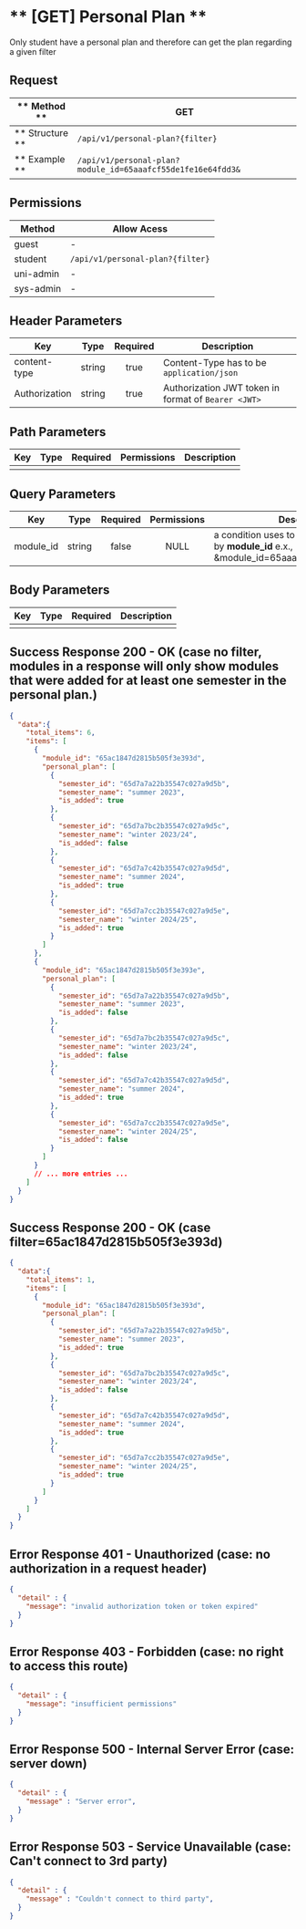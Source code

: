 # ** [GET] Personal Plan **

Only student have a personal plan and therefore can get the plan regarding a given filter

## Request

| ** Method **     | GET                                                         |
| ---------------- | ----------------------------------------------------------- |
| ** Structure **  | `/api/v1/personal-plan?{filter}`                            |
| ** Example **    | `/api/v1/personal-plan?module_id=65aaafcf55de1fe16e64fdd3&` |

## Permissions

| Method          | Allow Acess                       |
| ----------------| --------------------------------- |
| guest           | -                                 |
| student         | `/api/v1/personal-plan?{filter}`  |
| uni-admin       | -                                 |
| sys-admin       | -                                 |

## Header Parameters

| Key                 | Type       | Required  | Description                                         |
| ------------------- | :--------: | :-------: | --------------------------------------------------- |
| content-type        | string     | true      | Content-Type has to be `application/json`           |
| Authorization       | string     | true      | Authorization JWT token in format of `Bearer <JWT>` |

## Path Parameters

| Key       | Type      | Required     | Permissions  | Description                     |
| --------- | :-------: | :----------: | :----------: | ------------------------------- |
|           |           |              |              |                                 |

## Query Parameters

| Key       | Type      | Required     | Permissions  | Description                     |
| --------- | :-------: | :----------: | :----------: | ------------------------------- |
| module_id | string    | false        | NULL         | a condition uses to filter a personal plan by **module_id** e.x., &module_id=65aaafcf55de1fe16e64fdd3 |

## Body Parameters

| Key          | Type         | Required     | Description                               |
| ------------ | :----------: | :----------: | ----------------------------------------- |
|              |              |              |                                           |


## Success Response 200 - OK (case no filter, modules in a response will only show modules that were added for at least one semester in the personal plan.)
```json
{
  "data":{
    "total_items": 6,
    "items": [
      {
        "module_id": "65ac1847d2815b505f3e393d",
        "personal_plan": [
          {
            "semester_id": "65d7a7a22b35547c027a9d5b",
            "semester_name": "summer 2023",
            "is_added": true
          },
          {
            "semester_id": "65d7a7bc2b35547c027a9d5c",
            "semester_name": "winter 2023/24",
            "is_added": false
          },
          {
            "semester_id": "65d7a7c42b35547c027a9d5d",
            "semester_name": "summer 2024",
            "is_added": true
          },
          {
            "semester_id": "65d7a7cc2b35547c027a9d5e",
            "semester_name": "winter 2024/25",
            "is_added": true
          }
        ]
      },
      {
        "module_id": "65ac1847d2815b505f3e393e",
        "personal_plan": [
          {
            "semester_id": "65d7a7a22b35547c027a9d5b",
            "semester_name": "summer 2023",
            "is_added": false
          },
          {
            "semester_id": "65d7a7bc2b35547c027a9d5c",
            "semester_name": "winter 2023/24",
            "is_added": false
          },
          {
            "semester_id": "65d7a7c42b35547c027a9d5d",
            "semester_name": "summer 2024",
            "is_added": true
          },
          {
            "semester_id": "65d7a7cc2b35547c027a9d5e",
            "semester_name": "winter 2024/25",
            "is_added": false
          }
        ]
      }
      // ... more entries ...
    ]
  }
}
```

## Success Response 200 - OK (case filter=65ac1847d2815b505f3e393d)
```json
{
  "data":{
    "total_items": 1,
    "items": [
      {
        "module_id": "65ac1847d2815b505f3e393d",
        "personal_plan": [
          {
            "semester_id": "65d7a7a22b35547c027a9d5b",
            "semester_name": "summer 2023",
            "is_added": true
          },
          {
            "semester_id": "65d7a7bc2b35547c027a9d5c",
            "semester_name": "winter 2023/24",
            "is_added": false
          },
          {
            "semester_id": "65d7a7c42b35547c027a9d5d",
            "semester_name": "summer 2024",
            "is_added": true
          },
          {
            "semester_id": "65d7a7cc2b35547c027a9d5e",
            "semester_name": "winter 2024/25",
            "is_added": true
          }
        ]
      }
    ]
  }
}
```

## Error Response 401 - Unauthorized (case: no authorization in a request header)
```json
{
  "detail" : {
    "message": "invalid authorization token or token expired"
  }
}
```

## Error Response 403 - Forbidden (case: no right to access this route)
```json
{
  "detail" : {
    "message": "insufficient permissions"
  }
}
```


## Error Response 500 - Internal Server Error (case: server down)
```json
{
  "detail" : {
    "message" : "Server error",
  }
}
```

## Error Response 503 - Service Unavailable (case: Can't connect to 3rd party)
```json
{
  "detail" : {
    "message" : "Couldn't connect to third party",
  }
}
```
